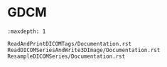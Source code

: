# GDCM

```{toctree}
:maxdepth: 1

ReadAndPrintDICOMTags/Documentation.rst
ReadDICOMSeriesAndWrite3DImage/Documentation.rst
ResampleDICOMSeries/Documentation.rst
```
